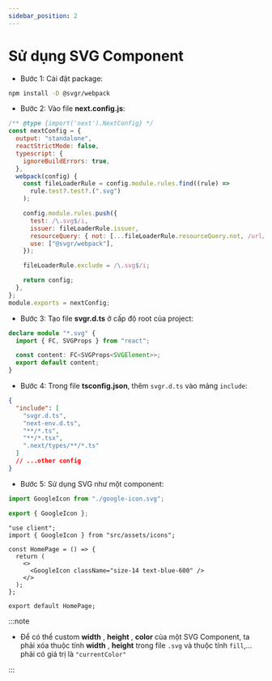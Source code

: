 ```yaml
---
sidebar_position: 2
---
```


# Sử dụng SVG Component

- Bước 1: Cài đặt package:

```bash
npm install -D @svgr/webpack
```

- Bước 2: Vào file **next.config.js**:

```js title="next.config.js"
/** @type {import('next').NextConfig} */
const nextConfig = {
  output: "standalone",
  reactStrictMode: false,
  typescript: {
    ignoreBuildErrors: true,
  },
  webpack(config) {
    const fileLoaderRule = config.module.rules.find((rule) =>
      rule.test?.test?.(".svg")
    );

    config.module.rules.push({
      test: /\.svg$/i,
      issuer: fileLoaderRule.issuer,
      resourceQuery: { not: [...fileLoaderRule.resourceQuery.not, /url/] },
      use: ["@svgr/webpack"],
    });

    fileLoaderRule.exclude = /\.svg$/i;

    return config;
  },
};
module.exports = nextConfig;
```

- Bước 3: Tạo file **svgr.d.ts** ở cấp độ root của project:

```ts title="svgr.d.ts"
declare module "*.svg" {
  import { FC, SVGProps } from "react";

  const content: FC<SVGProps<SVGElement>>;
  export default content;
}
```

- Bước 4: Trong file **tsconfig.json**, thêm `svgr.d.ts` vào mảng `include`:

```json title="tsconfig.json"
{
  "include": [
    "svgr.d.ts",
    "next-env.d.ts",
    "**/*.ts",
    "**/*.tsx",
    ".next/types/**/*.ts"
  ]
  // ...other config
}
```

- Bước 5: Sử dụng SVG như một component:

```ts title="src/assets/icons/index.ts"
import GoogleIcon from "./google-icon.svg";

export { GoogleIcon };
```

```tsx title="src/app/page.tsx"
"use client";
import { GoogleIcon } from "src/assets/icons";

const HomePage = () => {
  return (
    <>
      <GoogleIcon className="size-14 text-blue-600" />
    </>
  );
};

export default HomePage;
```

:::note

- Để có thể custom **width** , **height** , **color** của một SVG Component, ta phải xóa thuộc tính **width** , **height** trong file `.svg` và thuộc tính `fill`,... phải có giá trị là `"currentColor"`

:::
